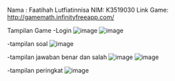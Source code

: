 Nama : Faatihah Lutfiatinnisa
NIM: K3519030
Link Game: http://gamemath.infinityfreeapp.com/

Tampilan Game
-Login
![image](https://user-images.githubusercontent.com/71212434/117725688-b2dccb00-b20f-11eb-911a-ca151f3b2d05.png)
![image](https://user-images.githubusercontent.com/71212434/117725761-d6077a80-b20f-11eb-98ef-eb16db18c6cb.png)

-tampilan soal
![image](https://user-images.githubusercontent.com/71212434/117725815-e6b7f080-b20f-11eb-816f-fafde917399f.png)

-tampilan jawaban benar dan salah
![image](https://user-images.githubusercontent.com/71212434/117725861-f46d7600-b20f-11eb-8d95-e788514ffb4a.png)
![image](https://user-images.githubusercontent.com/71212434/117725907-00f1ce80-b210-11eb-9b62-2139070d0ff0.png)

-tampilan peringkat
![image](https://user-images.githubusercontent.com/71212434/117725995-1cf57000-b210-11eb-818e-61db93a567df.png)

